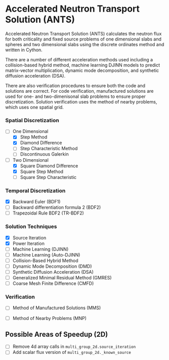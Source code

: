
# Accelerated Neutron Transport Solution (ANTS)

Accelerated Neutron Transport Solution (ANTS) calculates the neutron flux for both criticality and fixed source problems of one dimensional slabs and spheres and two dimensional slabs using the discrete ordinates method and written in Cython. 

There are a number of different acceleration methods used including a collision-based hybrid method, machine learning DJINN models to predict matrix-vector multiplication, dynamic mode decomposition, and synthetic diffusion acceleration (DSA).

There are also verification procedures to ensure both the code and solutions are correct. For code verification, manufactured solutions are used for one- and two-dimenisonal slab problems to ensure proper discretization. Solution verification uses the method of nearby problems, which uses one spatial grid. 


### Spatial Discretization
- [ ] One Dimensional
	- [x] Step Method
	- [x] Diamond Difference
	- [ ] Step Characteristic Method	
	- [ ] Discontinuous Galerkin
- [ ] Two Dimensional
	- [x] Square Diamond Difference
	- [x] Square Step Method
	- [ ] Square Step Characteristic

### Temporal Discretization
- [x] Backward Euler (BDF1)
- [ ] Backward differentiation formula 2 (BDF2)
- [ ] Trapezoidal Rule BDF2 (TR-BDF2)

### Solution Techniques
- [x] Source Iteration
- [x] Power Iteration
- [ ] Machine Learning (DJINN)
- [ ] Machine Learning (Auto-DJINN)
- [ ] Collision-Based Hybrid Method
- [ ] Dynamic Mode Decomposition (DMD)
- [ ] Synthetic Diffusion Acceleration (DSA)
- [ ] Generalized Minimal Residual Method (GMRES)
- [ ] Coarse Mesh Finite Difference (CMFD)

### Verification
- [ ] Method of Manufactured Solutions (MMS)
- [ ] Method of Nearby Problems (MNP)


## Possible Areas of Speedup (2D)
- [ ] Remove 4d array calls in `multi_group_2d.source_iteration`
- [ ] Add scalar flux version of  `multi_group_2d._known_source` 